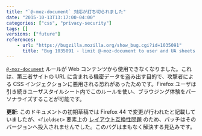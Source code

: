 ```yaml
---
title: "`@-moz-document` 対応が打ち切られました"
date: "2015-10-13T13:17:00-04:00"
categories: ["css", "privacy-security"]
tags: []
versions: ["future"]
references:
    - url: "https://bugzilla.mozilla.org/show_bug.cgi?id=1035091"
      title: "Bug 1035091 - limit @-moz-document to user and UA sheets (Makes it useless for exfiltration in CSS-injection attacks)"
---
```

[`@-moz-document`](https://developer.mozilla.org/ja/docs/Web/CSS/@document) ルールが Web コンテンツから使用できなくなりました。これは、第三者サイトの URL に含まれる機密データを盗み出す目的で、攻撃者による CSS インジェクションに悪用される恐れがあったためです。Firefox ユーザは引き続きユーザスタイルシート内でこのルールを使い、ブラウジング体験をパーソナライズすることが可能です。

**更新**: このドキュメントの初期草稿では Firefox 44 で変更が行われたと記載していましたが、`<fieldset>` 要素上の [レイアウト互換性問題](https://bugzilla.mozilla.org/show_bug.cgi?id=504622) のため、パッチはそのバージョンへ投入されませんでした。このバグはまもなく解決する見込みです。

